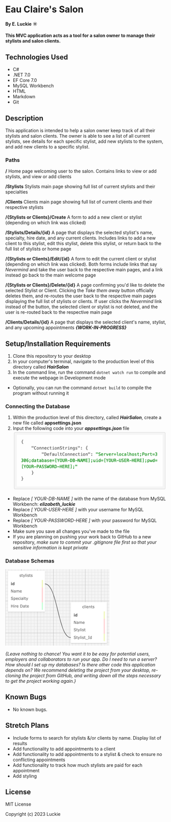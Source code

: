 # Eau Claire's Salon

#### By E. Luckie ☀️

#### This MVC application acts as a tool for a salon owner to manage their stylists and salon clients.

## Technologies Used

* C#
* .NET 7.0
* EF Core 7.0
* MySQL Workbench
* HTML
* Markdown
* Git

## Description

This application is intended to help a salon owner keep track of all their stylists and salon clients. The owner is able to see a list of all current stylists, see details for each specific stylist, add new stylists to the system, and add new clients to a specific stylist.

### Paths
**/** Home page welcoming user to the salon. Contains links to view or add stylists, and view or add clients

**/Stylists** Stylists main page showing full list of current stylists and their specialties

**/Clients** Clients main page showing full list of current clients and their respective stylists

**/{Stylists or Clients}/Create** A form to add a new client or stylist (depending on which link was clicked)

**/Stylists/Details/{id}** A page that displays the selected stylist's name, specialty, hire date, and any current clients. Includes links to add a new client to this stylist, edit this stylist, delete this stylist, or return back to the full list of stylists or home page

**/{Stylists or Clients}/Edit/{id}** A form to edit the current client or stylist (depending on which link was clicked). Both forms include links that say _Nevermind_ and take the user back to the respective main pages, and a link instead go back to the main welcome page

**/{Stylists or Clients}/Delete/{id}** A page confirming you'd like to delete the selected Stylist or Client. Clicking the _Take them away_ button officially deletes them, and re-routes the user back to the respective main pages displaying the full list of stylists or clients. If user clicks the _Nevermind_ link instead of the button, the selected client or stylist is not deleted, and the user is re-routed back to the respective main page

**/Clients/Details/{id}** A page that displays the selected client's name, stylist, and any upcoming appointments _**{WORK-IN-PROGRESS}**_

## Setup/Installation Requirements

1. Clone this repository to your desktop
2. In your computer's terminal, navigate to the production level of this directory called _**HairSalon**_
3. In the command line, run the command ``dotnet watch run`` to compile and execute the webpage in Development mode
* Optionally, you can run the command ``dotnet build`` to compile the program without running it

### Connecting the Database
1. Within the production level of this directory, called _**HairSalon**_, create a new file called **appsettings.json**
2. Input the following code into your _**appsettings.json**_ file
![screenshot of appsettings.json code](HairSalon/wwwroot/img/appsettingstext.png)
* Replace _[ YOUR-DB-NAME ]_ with the name of the database from MySQL Workbench: _**elizabeth_luckie**_
* Replace _[ YOUR-USER-HERE ]_ with your username for MySQL Workbench
* Replace _[ YOUR-PASSWORD-HERE ]_ with your password for MySQL Workbench
* Make sure you save all changes you've made to the file
* If you are planning on pushing your work back to GitHub to a new repository, _make sure to commit your .gitignore file first so that your sensitive information is kept private_

### Database Schemas
![screenshot of tables used in database](HairSalon/wwwroot/img/schema.png)

_{Leave nothing to chance! You want it to be easy for potential users, employers and collaborators to run your app. Do I need to run a server? How should I set up my databases? Is there other code this application depends on? We recommend deleting the project from your desktop, re-cloning the project from GitHub, and writing down all the steps necessary to get the project working again.}_

## Known Bugs

* No known bugs.

## Stretch Plans

* Include forms to search for stylists &/or clients by name. Display list of results
* Add functionality to add appointments to a client
* Add functionality to add appointments to a stylist & check to ensure no conflicting appointments
* Add functionality to track how much stylists are paid for each appointment
* Add styling

## License

MIT License

Copyright (c) 2023 Luckie